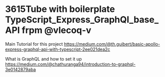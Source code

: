 # 3615Tube with boilerplate TypeScript_Express_GraphQl_base_API frpm @vlecoq-v

Main Tutorial for this project
  https://medium.com/@th.guibert/basic-apollo-express-graphql-api-with-typescript-2ee021dea2c

What is GraphQL and how to set it up
  https://medium.com/@chathuranga94/introduction-to-graphql-3e0142879aba
